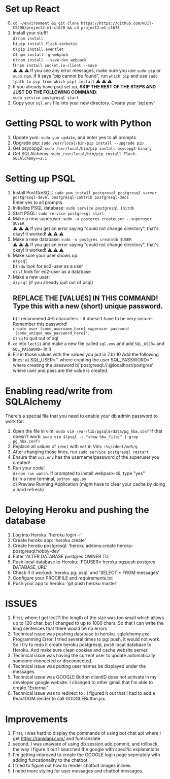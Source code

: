 # Set up React  
0. `cd ~/environment && git clone https://https://github.com/NJIT-CS490/project2-m1-cl678 && cd project2-m1-cl678`
1. Install your stuff!    
  a) `npm install`    
  b) `pip install flask-socketio`    
  c) `pip install eventlet`    
  d) `npm install -g webpack`    
  e) `npm install --save-dev webpack`    
  f) `npm install socket.io-client --save`    
:warning: :warning: :warning: If you see any error messages, make sure you use `sudo pip` or `sudo npm`. If it says "pip cannot be found", run `which pip` and use `sudo [path to pip from which pip] install` :warning: :warning: :warning:    
2. If you already have psql set up, **SKIP THE REST OF THE STEPS AND JUST DO THE FOLLOWING COMMAND**:   
`sudo service postgresql start`    
3. Copy your `sql.env` file into your new directory. Create your 'sql.env'
  
# Getting PSQL to work with Python  
  
1. Update yum: `sudo yum update`, and enter yes to all prompts    
2. Upgrade pip: `sudo /usr/local/bin/pip install --upgrade pip`  
3. Get psycopg2: `sudo /usr/local/bin/pip install psycopg2-binary`    
4. Get SQLAlchemy: `sudo /usr/local/bin/pip install Flask-SQLAlchemy==2.1`    
  
# Setting up PSQL  
  
1. Install PostGreSQL: `sudo yum install postgresql postgresql-server postgresql-devel postgresql-contrib postgresql-docs`    
    Enter yes to all prompts.    
2. Initialize PSQL database: `sudo service postgresql initdb`    
3. Start PSQL: `sudo service postgresql start`    
4. Make a new superuser: `sudo -u postgres createuser --superuser $USER`    
    :warning: :warning: :warning: If you get an error saying "could not change directory", that's okay! It worked! :warning: :warning: :warning:    
5. Make a new database: `sudo -u postgres createdb $USER`    
        :warning: :warning: :warning: If you get an error saying "could not change directory", that's okay! It worked! :warning: :warning: :warning:    
6. Make sure your user shows up:    
    a) `psql`    
    b) `\du` look for ec2-user as a user    
    c) `\l` look for ec2-user as a database    
7. Make a new user:    
    a) `psql` (if you already quit out of psql)    
    ## REPLACE THE [VALUES] IN THIS COMMAND! Type this with a new (short) unique password.   
    b) I recommend 4-5 characters - it doesn't have to be very secure. Remember this password!  
        `create user [some_username_here] superuser password '[some_unique_new_password_here]';`    
    c) `\q` to quit out of sql    
8. `cd` into `lect11` and make a new file called `sql.env` and add `SQL_USER=` and `SQL_PASSWORD=` in it  
9. Fill in those values with the values you put in 7.b)
10 Add the following lines:
a) SQL_USER='<user>' where creating the user
   SQL_PASSWORD='<pass>' where creating the password
b)'postgresql://<user>:<pass>@localhost/postgres' where user and pass are the value is created.
  
  
# Enabling read/write from SQLAlchemy  
There's a special file that you need to enable your db admin password to work for:  
1. Open the file in vim: `sudo vim /var/lib/pgsql9/data/pg_hba.conf`
If that doesn't work: `sudo vim $(psql -c "show hba_file;" | grep pg_hba.conf)`  
2. Replace all values of `ident` with `md5` in Vim: `:%s/ident/md5/g`  
3. After changing those lines, run `sudo service postgresql restart`  
4. Ensure that `sql.env` has the username/password of the superuser you created!  
5. Run your code!    
  a) `npm run watch`. If prompted to install webpack-cli, type "yes"    
  b) In a new terminal, `python app.py`    
  c) Preview Running Application (might have to clear your cache by doing a hard refresh) 
  
# Deloying Heroku and pushing the database
1. Log into Heroku: 'heroku login -i'
2. Create heroku app: 'heroku create'
3. Create heroku postgresql: 'heroku addons:create heroku-postgresql:hobby-dev'
4. Enter 'ALTER DATABASE postgres OWNER TO <user>
5. Push local database to Heroku: 'PGUSER= <user> heroku pg:push postgres DATABASE_URL'
6. Check if it worked: 'heroku pg: psql' and 'SELECT * FROM messages'
7. Configure your PROCIFILE and requirements.txt
8. Push your app to heroku: 'git push heroku master'

# ISSUES
1. First, where I get lect11 the length of the size was too small which allows up to 120 char, but I changed to up to 1000 chars. So that I can write the long sentences that there would be no errors
2. Technical issue was pushing database to heroku. sqlalchemy.exc. Programming Error. I tried several times to pg: push, it would not work. So I try to redo it create heroku postgresql, push local database to Heroku. And make sure clean cookies and cache website server.
3. Technical issue was having the current user to update automatically someone connected or disconnected.
4. Technical issue was putting user names be displayed under the messages.
5. Technical issue was GOOGLE Button clientID does not activate in my developer google website. I changed to other gmail that I'm able to create "External"
6. Technical issue was to redirect to . I figured it out that I had to add a ReactDOM.render to call GOOGLEButton.jsx.

# Improvements
1. First, I was hard to display the commands of using bot chat api where I get https://rapidapi.com/ and funtranslate
2. second, I was unaware of using db.session.add,commit, and rollback, the way I figure it out I searched the google with specific explanations.
3. I'm getting improved to create the GOOGLE login page seperately with adding funcationality to the chatbot.
4. I tried to figure out how to render chatbot images inlines.
5. I need more styling for user messages and chatbot messages.
